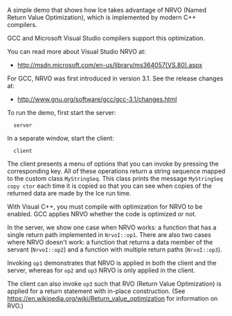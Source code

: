 A simple demo that shows how Ice takes advantage of NRVO (Named
Return Value Optimization), which is implemented by modern C++
compilers.

GCC and Microsoft Visual Studio compilers support this optimization.

You can read more about Visual Studio NRVO at:

  * http://msdn.microsoft.com/en-us/library/ms364057(VS.80).aspx

For GCC, NRVO was first introduced in version 3.1. See the release
changes at:

  * http://www.gnu.org/software/gcc/gcc-3.1/changes.html

To run the demo, first start the server:

      server

In a separate window, start the client:

      client

The client presents a menu of options that you can invoke by pressing
the corresponding key. All of these operations return a string
sequence mapped to the custom class `MyStringSeq`. This class prints
the message `MyStringSeq copy ctor` each time it is copied so that you
can see when copies of the returned data are made by the Ice run time.

With Visual C++, you must compile with optimization for NRVO to be
enabled. GCC applies NRVO whether the code is optimized or not.

In the server, we show one case when NRVO works: a function that has a
single return path implemented in `NrvoI::op1`. There are also two cases
where NRVO doesn't work: a function that returns a data member of
the servant (`NrvoI::op2`) and a function with multiple return paths
(`NrvoI::op3`).

Invoking `op1` demonstrates that NRVO is applied in both the client and
the server, whereas for `op2` and `op3` NRVO is only applied in the
client.

The client can also invoke `op3` such that RVO (Return Value Optimization)
is applied for a return statement with in-place construction. (See
https://en.wikipedia.org/wiki/Return_value_optimization for information
on RVO.)
